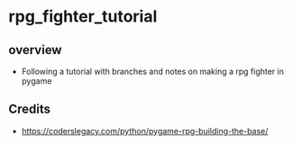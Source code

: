 # rpg_fighter_tutorial

## overview
- Following a tutorial with branches and notes on making a rpg fighter in pygame

## Credits
- https://coderslegacy.com/python/pygame-rpg-building-the-base/